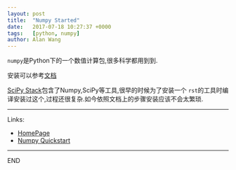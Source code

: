 ```yaml
---
layout: post
title:  "Numpy Started"
date:   2017-07-18 10:27:37 +0000
tags:   [python, numpy]
author: Alan Wang
---
```

`numpy`是Python下的一个数值计算包,很多科学都用到到.

安装可以参考[文档](https://www.scipy.org/scipylib/download.html)

[SciPy Stack](https://www.scipy.org/install.html)包含了Numpy,SciPy等工具,很早的时候为了安装一个
`rst`的工具时编译安装过这个,过程还很复杂.如今依照文档上的步骤安装应该不会太繁琐.

---
Links:
- [HomePage](http://www.numpy.org/)
- [Numpy Quickstart](https://docs.scipy.org/doc/numpy-dev/user/quickstart.html)

---
END

